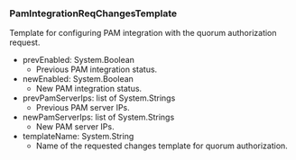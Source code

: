 ### PamIntegrationReqChangesTemplate
Template for configuring PAM integration with the quorum authorization request.

- prevEnabled: System.Boolean
  - Previous PAM integration status.
- newEnabled: System.Boolean
  - New PAM integration status.
- prevPamServerIps: list of System.Strings
  - Previous PAM server IPs.
- newPamServerIps: list of System.Strings
  - New PAM server IPs.
- templateName: System.String
  - Name of the requested changes template for quorum authorization.
